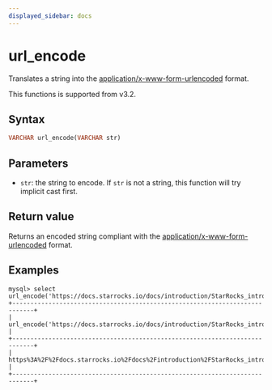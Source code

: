 ```yaml
---
displayed_sidebar: docs
---
```


# url_encode

Translates a string into the [application/x-www-form-urlencoded](https://www.w3.org/TR/html4/interact/forms.html#h-17.13.4.1) format.

This functions is supported from v3.2.

## Syntax

```haskell
VARCHAR url_encode(VARCHAR str)
```

## Parameters

- `str`: the string to encode. If `str` is not a string, this function will try implicit cast first.

## Return value

Returns an encoded string compliant with the [application/x-www-form-urlencoded](https://www.w3.org/TR/html4/interact/forms.html#h-17.13.4.1) format.

## Examples

```plaintext
mysql> select url_encode('https://docs.starrocks.io/docs/introduction/StarRocks_intro/');
+----------------------------------------------------------------------------+
| url_encode('https://docs.starrocks.io/docs/introduction/StarRocks_intro/') |
+----------------------------------------------------------------------------+
| https%3A%2F%2Fdocs.starrocks.io%2Fdocs%2Fintroduction%2FStarRocks_intro%2F |
+----------------------------------------------------------------------------+
```

